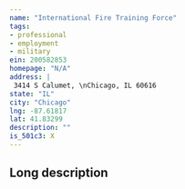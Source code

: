 ```yaml
---
name: "International Fire Training Force"
tags:
- professional
- employment
- military
ein: 200582853
homepage: "N/A"
address: |
 3414 S Calumet, \nChicago, IL 60616
state: "IL"
city: "Chicago"
lng: -87.61817
lat: 41.83299
description: ""
is_501c3: X
---
```


## Long description


